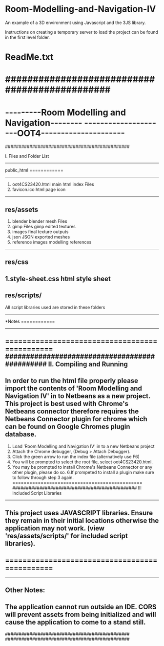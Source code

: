 # Room-Modelling-and-Navigation-IV
An example of a 3D environment using Javascript and  the 3JS library.

Instructions on creating a temporary server to load the project can be found in the first level folder.

# ReadMe.txt


##############################################
==============================================
---------Room Modelling and Navigation--------
---------------------OOT4---------------------
==============================================
##############################################

I. Files and Folder List
------------                      ------------
public_html                       ============
------------                      ------------
1. oot4CS23420.html      main html index Files
2. favicon.ico                  html page icon
------------
res/assets
------------
1. blender                  blender mesh Files
2. gimp Files             gimp edited textures
3. images                final texture outputs
4. json                   JSON exported meshes
5. reference images       modelling references
------------
res/css
------------
1.style-sheet.css             html style sheet
------------
res/scripts/
------------
All script libraries used are stored in these folders
------------                      ------------
*Notes                            ============
------------                      ------------
==============================================
##############################################
II. Compiling and Running
-------------------------
In order to run the html file properly please import the contents of
'Room Modelling and Navigation IV' in to Netbeans as a new project.
This project is best used with Chrome's Netbeans connector therefore requires
the Netbeans Connector plugin for chrome which can be found on Google Chromes
plugin database.
------------
1. Load 'Room Modelling and Navigation IV' in to a new Netbeans project
2. Attach the Chrome debugger, (Debug > Attach Debugger).
3. Click the green arrow to run the index file (alternatively use F6)
4. You will be prompted to select the root file, select oot4CS23420.html. 
5. You may be prompted to install Chrome's Netbeans Connector or any other
plugin, please do so.
6.If prompeted to install a plugin make sure to follow through step 3 again.
==============================================
##############################################
III Included Script Libraries
------------
This project uses JAVASCRIPT libraries. Ensure they remain in their initial
locations otherwise the application may not work.
(view 'res/assets/scripts/' for included script libraries).
----------------------------------------------
==============================================
----------------------------------------------
------------
Other Notes:
------------
The application cannot run outside an IDE. CORS will prevent assets from being
initialized and will cause the application to come to a stand still.
----------------------------------------------
##############################################
##############################################
